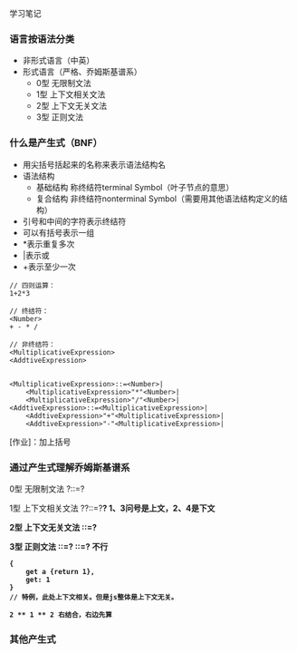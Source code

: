学习笔记
### 语言按语法分类
- 非形式语言（中英）
- 形式语言（严格、乔姆斯基谱系）
	- 0型 无限制文法
	- 1型 上下文相关文法
	- 2型 上下文无关文法
	- 3型 正则文法

### 什么是产生式（BNF）
- 用尖括号括起来的名称来表示语法结构名
- 语法结构
	- 基础结构 称终结符terminal Symbol（叶子节点的意思）
	- 复合结构 非终结符nonterminal Symbol（需要用其他语法结构定义的结构）
- 引号和中间的字符表示终结符
- 可以有括号表示一组
- *表示重复多次
- |表示或
- +表示至少一次
```
// 四则运算：
1+2*3

// 终结符：
<Number>
+ - * /

// 非终结符：
<MultiplicativeExpression>
<AddtiveExpression>


<MultiplicativeExpression>::=<Number>|
	<MultiplicativeExpression>"*"<Number>|
	<MultiplicativeExpression>"/"<Number>|
<AddtiveExpression>::=<MultiplicativeExpression>|
	<AddtiveExpression>"+"<MultiplicativeExpression>|
	<AddtiveExpression>"-"<MultiplicativeExpression>|
```

[作业]：加上括号

### 通过产生式理解乔姆斯基谱系
0型 无限制文法
?::=?

1型 上下文相关文法
?<A>?::=?<B>? 1、3问号是上文，2、4是下文

2型 上下文无关文法
<A>::=?

3型 正则文法
<A>::=<A>?
<A>::=?<A> 不行

```
{
	get a {return 1},
	get: 1
}
// 特例，此处上下文相关。但是js整体是上下文无关。

2 ** 1 ** 2 右结合，右边先算
```

### 其他产生式
